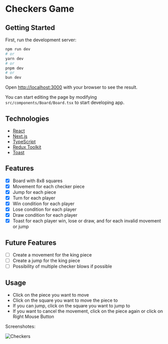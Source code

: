 # Checkers Game

## Getting Started

First, run the development server:

```bash
npm run dev
# or
yarn dev
# or
pnpm dev
# or
bun dev
```

Open [http://localhost:3000](http://localhost:3000) with your browser to see the result.

You can start editing the page by modifying `src/components/Board/Board.tsx` to start developing app.

## Technologies

- [React](https://reactjs.org/)
- [Next.js](https://nextjs.org/)
- [TypeScript](https://www.typescriptlang.org/)
- [Redux Toolkit](https://redux-toolkit.js.org/)
- [Toast](https://fkhadra.github.io/react-toastify/introduction)

## Features

- [x] Board with 8x8 squares
- [x] Movement for each checker piece
- [x] Jump for each piece
- [x] Turn for each player
- [x] Win condition for each player
- [x] Lose condition for each player
- [x] Draw condition for each player
- [x] Toast for each player win, lose or draw, and for each invalid movement or jump

## Future Features

- [ ] Create a movement for the king piece
- [ ] Create a jump for the king piece
- [ ] Possibility of multiple checker blows if possible

## Usage

- Click on the piece you want to move
- Click on the square you want to move the piece to
- If you can jump, click on the square you want to jump to
- If you want to cancel the movement, click on the piece again or click on Right Mouse Button

Screenshotes:

![Checkers](https://i2.paste.pics/baf3cb382da677829795828e6c828d51.png)
